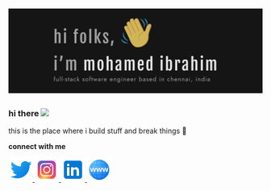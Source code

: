 <h1 align="center">
  <img src="https://raw.githubusercontent.com/IbuAR/IbuAR/main/assets/images/GithubHeader.png" alt="Mohamed Ibrahim" />
</h1>

### hi there <a href="http://ibuar.duckdns.com/"><img src="https://media.giphy.com/media/hvRJCLFzcasrR4ia7z/giphy.gif" width="25px"></a>

this is the place where i build stuff and break things :rofl:

**connect with me**

<p align="left">

<a href="https://twitter.com/iam_ibu_ar" target="_blank" rel="noopener noreferrer">
 <img src="https://raw.githubusercontent.com/IbuAR/IbuAR/main/assets/icons/twitter.png" alt="Instagram Link" />
</a>

<a href="https://www.instagram.com/iam_ibu_ar" target="_blank" rel="noopener noreferrer">
 <img src="https://raw.githubusercontent.com/IbuAR/IbuAR/main/assets/icons/instagram.png" alt="Instagram Link" />
</a>

<a href="https://www.linkedin.com/in/ibuar" target="_blank" rel="noopener noreferrer">
 <img src="https://raw.githubusercontent.com/IbuAR/IbuAR/main/assets/icons/linkedin.png" alt="Instagram Link" />
</a>

<a href="http://ibuar.duckdns.org/" target="_blank" rel="noopener noreferrer">
 <img src="https://raw.githubusercontent.com/IbuAR/IbuAR/main/assets/icons/www.png" alt="Instagram Link" />
</a>

</p>

